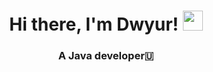 <h1 align="center">Hi there, I'm Dwyur!</a> 
<img src="https://github.com/blackcater/blackcater/raw/main/images/Hi.gif" height="32"/></h1>
<h3 align="center">A Java developer🇺</h3>
<!---
Dwyur/Dwyur is a ✨ special ✨ repository because its `README.md` (this file) appears on your GitHub profile.
You can click the Preview link to take a look at your changes.
--->
